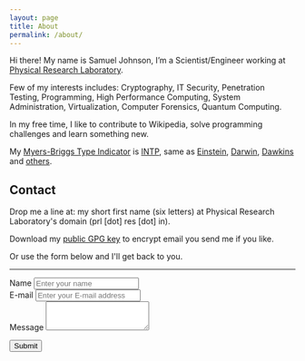 ```yaml
---
layout: page
title: About
permalink: /about/
---
```


Hi there! My name is Samuel Johnson, I’m a Scientist/Engineer working at [Physical Research Laboratory](http://www.isro.gov.in/isrocentres/prl.aspx).

Few of my interests includes: Cryptography, IT Security, Penetration Testing, Programming, High Performance Computing, System Administration, Virtualization, Computer Forensics, Quantum Computing.

In my free time, I like to contribute to Wikipedia, solve programming challenges and learn something new.

My [Myers-Briggs Type Indicator](https://en.wikipedia.org/wiki/Myers-Briggs_Type_Indicator) is [INTP](http://www.personalitypage.com/INTP.html), same as [Einstein](https://en.wikipedia.org/wiki/Albert_Einstein), [Darwin](https://en.wikipedia.org/wiki/Charles_Darwin), [Dawkins](https://en.wikipedia.org/wiki/Richard_Dawkins) and [others](http://www.celebritytypes.com/intp.php).

## Contact

Drop me a line at: my short first name (six letters) at Physical Research Laboratory's domain (prl [dot] res [dot] in).

Download my [public GPG key](/assets/txt/PRL_Public.asc) to encrypt email you send me if you like.

Or use the form below and I'll get back to you.

----

  <form method="POST" action="http://forms.brace.io/esamueljohnson@gmail.com">
   <div class="form-group">
   <label for="exampleInputName">Name</label>
   <input name="name" type="name" class="form-control" id="exampleInputName" placeholder="Enter your name">
   </div>
    
   <div class="form-group">
   <label for="exampleInputEmail1">E-mail</label>
   <input name="_replyto" type="email" class="form-control" id="exampleInputEmail1" placeholder="Enter your E-mail address">
   </div>
    
   <div class="form-group">
   <label for="exampleTextArea">Message</label>
   <textarea name="message" class="form-control" rows="3"></textarea>    
   </div>
      
   <button type="submit" class="btn btn-primary">Submit</button>

